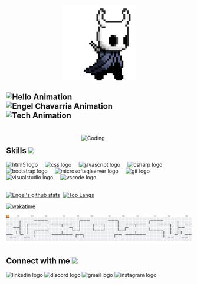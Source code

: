 <p align="center">
  <img src="https://raw.githubusercontent.com/TanZng/TanZng/master/assets/hollor_knight3.gif" width="200"/>
</p>

<h2 align="left">
  <!-- Línea 1 -->
  <img src="https://readme-typing-svg.demolab.com?font=Courier+New&size=28&duration=3000&pause=500&color=ffffff&width=600&lines=%F0%9F%91%8B+Hello!" alt="Hello Animation" />

  <!-- Línea 2 -->
  <br>
  <img src="https://readme-typing-svg.demolab.com?font=Courier+New&size=22&duration=4000&pause=500&color=ffffff&width=900&lines=I'm+Engel+Chavarria,+a+passionate+software+developer" alt="Engel Chavarria Animation" />

  <!-- Línea 3 -->
  <br>
  <img src="https://readme-typing-svg.demolab.com?font=Courier+New&size=22&duration=5000&pause=500&color=ffffff&width=1000&lines=Who+loves+building+efficient+and+creative+solutions+with+technology+%F0%9F%9A%80" alt="Tech Animation" />
</h2>

###

<br clear="both">

<img align="right" alt="Coding" width="300" src="https://cdn.dribbble.com/users/1277312/screenshots/14733298/media/39b1045e593737587dd60e42c8422d1f.gif" >


<div align="left">
  <h2> Skills <img src = "https://media2.giphy.com/media/QssGEmpkyEOhBCb7e1/giphy.gif?cid=ecf05e47a0n3gi1bfqntqmob8g9aid1oyj2wr3ds3mg700bl&rid=giphy.gif" width = 25px> </h2>
  <img src="https://cdn.jsdelivr.net/gh/devicons/devicon/icons/html5/html5-original.svg" height="40" alt="html5 logo"  />
  <img width="12" />
  <img src="https://cdn.jsdelivr.net/gh/devicons/devicon/icons/css3/css3-original.svg" height="40" alt="css logo"  />
  <img width="12" />
  <img src="https://cdn.jsdelivr.net/gh/devicons/devicon/icons/javascript/javascript-original.svg" height="40" alt="javascript logo"  />
  <img width="12" />
  <img src="https://cdn.jsdelivr.net/gh/devicons/devicon/icons/csharp/csharp-original.svg" height="40" alt="csharp logo"  />
  <img width="12" />
  <img src="https://cdn.jsdelivr.net/gh/devicons/devicon/icons/bootstrap/bootstrap-original.svg" height="40" alt="bootstrap logo"  />
  <img width="12" />
  <img src="https://cdn.jsdelivr.net/gh/devicons/devicon/icons/microsoftsqlserver/microsoftsqlserver-plain.svg" height="40" alt="microsoftsqlserver logo"  />
  <img width="12" />
  <img src="https://cdn.jsdelivr.net/gh/devicons/devicon/icons/git/git-original.svg" height="40" alt="git logo"  />
  <img width="12" />
  <img src="https://cdn.jsdelivr.net/gh/devicons/devicon/icons/visualstudio/visualstudio-plain.svg" height="40" alt="visualstudio logo"  />
  <img width="12" />
  <img src="https://cdn.jsdelivr.net/gh/devicons/devicon/icons/vscode/vscode-original.svg" height="40" alt="vscode logo"  />
</div>

<br clear="both">

[![Engel's github stats](https://github-readme-stats.vercel.app/api?username=Engel-s&count_private=true&show_icons=true&theme=blue-green&hide_rank=false&hide=stars&include_all_commits=true)](https://github.com/Engel-s?tab=repositories)&nbsp;&nbsp;[![Top Langs](https://github-readme-stats.vercel.app/api/top-langs/?username=Engel-s&layout=compact&langs_count=6&theme=blue-green)](https://github.com/Engel-s)

<!-- WakaTime Stats -->
[![wakatime](https://github-readme-stats.vercel.app/api/wakatime?engels_cv&theme=gruvbox&layout=compact)](https://wakatime.com/@engels_cv)


<picture>
  <source media="(prefers-color-scheme: dark)" srcset="https://raw.githubusercontent.com/Engel-s/Engel-s/output/pacman-contribution-graph-dark.svg">
  <source media="(prefers-color-scheme: light)" srcset="https://raw.githubusercontent.com/Engel-s/Engel-s/output/pacman-contribution-graph.svg">
  <img alt="Engel's animated Pacman contribution graph" src="https://raw.githubusercontent.com/Engel-s/Engel-s/output/pacman-contribution-graph.svg">
</picture>

###

<div align="left">
  <h2> Connect with me <img src='https://raw.githubusercontent.com/ShahriarShafin/ShahriarShafin/main/Assets/handshake.gif' width="100px"> </h2>
  <img src="https://raw.githubusercontent.com/maurodesouza/profile-readme-generator/master/src/assets/icons/social/linkedin/default.svg" width="52" height="40" alt="linkedin logo"  />
  <img src="https://raw.githubusercontent.com/maurodesouza/profile-readme-generator/master/src/assets/icons/social/discord/default.svg" width="52" height="40" alt="discord logo"  />
  <img src="https://raw.githubusercontent.com/maurodesouza/profile-readme-generator/master/src/assets/icons/social/gmail/default.svg" width="52" height="40" alt="gmail logo"  />
  <img src="https://raw.githubusercontent.com/maurodesouza/profile-readme-generator/master/src/assets/icons/social/instagram/default.svg" width="52" height="40" alt="instagram logo"  />
</div>

###
